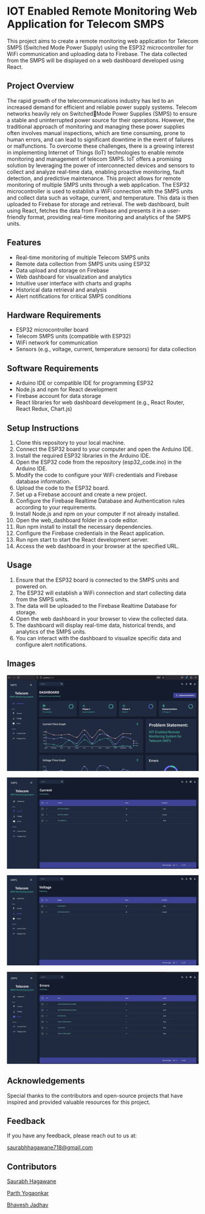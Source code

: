 
# IOT Enabled Remote Monitoring Web Application for Telecom SMPS

This project aims to create a remote monitoring web application for Telecom SMPS (Switched Mode Power Supply) using the ESP32 microcontroller for WiFi communication and uploading data to Firebase. The data collected from the SMPS will be displayed on a web dashboard developed using React.


## Project Overview
The rapid growth of the telecommunications industry has led
to an increased demand for efficient and reliable power
supply systems. Telecom networks heavily rely on SwitchedMode Power Supplies (SMPS) to ensure a stable and
uninterrupted power source for their operations. However, the
traditional approach of monitoring and managing these power
supplies often involves manual inspections, which are time consuming, prone to human errors, and can lead to significant downtime in the event of failures or malfunctions.
To overcome these challenges, there is a growing interest in
implementing Internet of Things (IoT) technologies to enable
remote monitoring and management of telecom SMPS. IoT
offers a promising solution by leveraging the power of
interconnected devices and sensors to collect and analyze
real-time data, enabling proactive monitoring, fault detection,
and predictive maintenance. This project allows for remote monitoring of multiple SMPS units through a web application. The ESP32 microcontroller is used to establish a WiFi connection with the SMPS units and collect data such as voltage, current, and temperature. This data is then uploaded to Firebase for storage and retrieval. The web dashboard, built using React, fetches the data from Firebase and presents it in a user-friendly format, providing real-time monitoring and analytics of the SMPS units.

## Features

- Real-time monitoring of multiple Telecom SMPS units
- Remote data collection from SMPS units using ESP32
- Data upload and storage on Firebase
- Web dashboard for visualization and analytics
- Intuitive user interface with charts and graphs
- Historical data retrieval and analysis
- Alert notifications for critical SMPS conditions


## Hardware Requirements

- ESP32 microcontroller board
- Telecom SMPS units (compatible with ESP32)
- WiFi network for communication
- Sensors (e.g., voltage, current, temperature sensors) for data collection
## Software Requirements

- Arduino IDE or compatible IDE for programming ESP32
- Node.js and npm for React development
- Firebase account for data storage
- React libraries for web dashboard development (e.g., React Router, React Redux, Chart.js)
## Setup Instructions

1. Clone this repository to your local machine.
2. Connect the ESP32 board to your computer and open the Arduino IDE.
3. Install the required ESP32 libraries in the Arduino IDE.
4. Open the ESP32 code from the repository (esp32_code.ino) in the Arduino IDE.
5. Modify the code to configure your WiFi credentials and Firebase database information.
6. Upload the code to the ESP32 board.
7. Set up a Firebase account and create a new project.
8. Configure the Firebase Realtime Database and Authentication rules according to your requirements.
9. Install Node.js and npm on your computer if not already installed.
10. Open the web_dashboard folder in a code editor.
11. Run npm install to install the necessary dependencies.
12. Configure the Firebase credentials in the React application.
13. Run npm start to start the React development server.
14. Access the web dashboard in your browser at the specified URL.
## Usage

1. Ensure that the ESP32 board is connected to the SMPS units and powered on.
2. The ESP32 will establish a WiFi connection and start collecting data from the SMPS units.
3. The data will be uploaded to the Firebase Realtime Database for storage.
4. Open the web dashboard in your browser to view the collected data.
5. The dashboard will display real-time data, historical trends, and analytics of the SMPS units.
6. You can interact with the dashboard to visualize specific data and configure alert notifications.
## Images

![dashboard1](https://github.com/superuser-parth/Remote_Sensing_HMI/blob/main/Images/dashboard1.jpg)

![dashboard2](https://github.com/superuser-parth/Remote_Sensing_HMI/blob/main/Images/dashboard2.jpg)

![dashboard3](https://github.com/superuser-parth/Remote_Sensing_HMI/blob/main/Images/dashboard3.jpg)

![dashboard4](https://github.com/superuser-parth/Remote_Sensing_HMI/blob/main/Images/dashboard4.jpg)

## Acknowledgements

Special thanks to the contributors and open-source projects that have inspired and provided valuable resources for this project.


## Feedback

If you have any feedback, please reach out to us at:

saurabhhagawane718@gmail.com


## Contributors

[Saurabh Hagawane](https://github.com/Saurabhh-37)

[Parth Yogaonkar](https://github.com/superuser-parth)

[Bhavesh Jadhav](https://github.com/lunaticfringe18)
